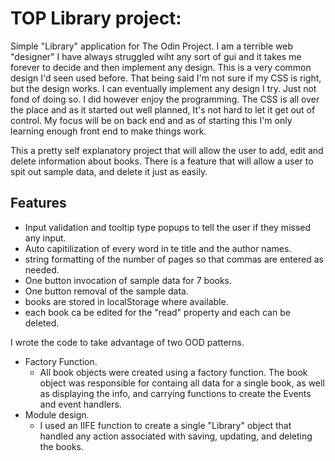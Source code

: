 # TOP Library project:

  Simple "Library" application for The Odin Project. I am a terrible web "designer" I have always struggled wiht any sort of gui and it takes me forever to decide and then implement any design. This is a very common design I'd seen used before. That being said I'm not sure if my CSS is right, but the design works. I can eventually implement any design I try. Just not fond of doing so. I did however enjoy the programming. The CSS is all over the place and as it started out well planned, It's not hard to let it get out of control. My focus will be on back end and as of starting this I'm only learning enough front end to make things work.

  This a pretty self explanatory project that will allow the user to add, edit and delete information about books. There is a feature that will allow a user to spit out sample data, and delete it just as easily.

  ## Features
  - Input validation and tooltip type popups to tell the user if they missed any input.
  - Auto capitilization of every word in te title and the author names.
  - string formatting of the number of pages so that commas are entered as needed.
  - One button invocation of sample data for 7 books.
  - One button removal of the sample data.
  - books are stored in localStorage where available.
  - each book ca be edited for the "read" property and each can be deleted.

  I wrote the code to take advantage of two OOD patterns.

  - Factory Function.
     - All book objects were created using a factory function. The book object was responsible for containg all data for a single book, as well as displaying the info, and carrying functions to create the Events and event handlers.
  - Module design.
     - I used an IIFE function to create a single "Library" object that handled any action associated with saving, updating, and deleting the books.

